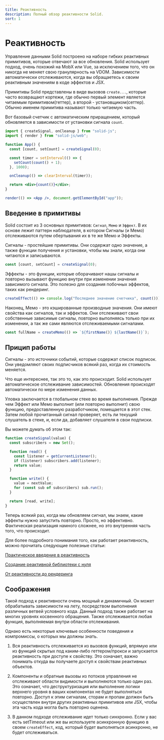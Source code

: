 ```yaml
---
title: Реактивность
description: Полный обзор реактивности Solid.
sort: 1
---
```


# Реактивность

Управление данными Solid построено на наборе гибких реактивных примитивов, которые отвечают за все обновления. Solid использует подход, очень похожий на MobX или Vue, за исключением того, что он никогда не меняет свою гранулярность на VDOM. Зависимости автоматически отслеживаются, когда вы обращаетесь к своим реактивным значениям в коде эффектов и JSX.

Примитивы Solid представлены в виде вызовов `create...`, которые часто возвращают кортежи, где обычно первый элемент является читаемым примитивом(геттер), а второй - установщиком(сеттер). Обычно именем примитива называют только читаемую часть.

Вот базовый счетчик с автоматическим приращением, который обновляется в зависимости от установки сигнала `count`.

```jsx
import { createSignal, onCleanup } from "solid-js";
import { render } from "solid-js/web";

function App() {
  const [count, setCount] = createSignal(0);

  const timer = setInterval(() => {
    setCount(count() + 1);
  }, 1000);

  onCleanup(() => clearInterval(timer));

  return <div>{count()}</div>;
}

render(() => <App />, document.getElementById("app"));
```

## Введение в примитивы

Solid состоит из 3 основных примитивов: `Сигнал`, `Мемо` и `Эффект`. В их основе лежит паттерн наблюдателя, в котором Сигналы (и Мемо) отслеживаются путем обертывания их в те же Мемо и Эффекты.

Сигналы - простейшие примитивы. Они содержат одно значение, а также функции получения и установки, чтобы мы знали, когда они читаются и записываются.

```js
const [count, setCount] = createSignal(0);
```

Эффекты - это функции, которые оборачивают нашы сигналы и повторно вызывают функцию внутри при изменении значения зависимого сигнала. Это полезно для создания побочных эффектов, таких как рендеринг.

```js
createEffect(() => console.log("Последнее значение счетчика", count()));
```

Наконец, Мемо - это кэшированные производные значения. Они имеют свойства как сигналов, так и эффектов. Они отслеживают свои собственные зависимые сигналы, повторно выполняясь только при их изменении, а так же сами являются отслеживаемыми сигналами.

```js
const fullName = createMemo(() => `${firstName()} ${lastName()}`);
```

## Прицип работы

Сигналы - это источники событий, которые содержат список подписок. Они уведомляют своих подписчиков всякий раз, когда их стоимость меняется.

Что еще интереснее, так это то, как это происходит. Solid использует автоматическое отслеживание зависимостей. Обновления происходят автоматически по мере изменения данных.

Уловка заключается в глобальном стеке во время выполнения. Прежде чем Эффект или Мемо выполнит (или повторно выполнит) свою функцию, предоставленную разработчиком, помещается в этот стек. Затем любой прочитанный сигнал проверяет, есть ли текущий слушатель в стеке, и, если да, добавляет слушателя в свои подписки.

Вы можете думать об этом так:

```js
function createSignal(value) {
  const subscribers = new Set();

  function read() {
    const listener = getCurrentListener();
    if (listener) subscribers.add(listener);
    return value;
  }

  function write() {
    value = nextValue;
    for (const sub of subscribers) sub.run();
  }

  return [read, write];
}
```

Теперь всякий раз, когда мы обновляем сигнал, мы знаем, какие эффекты нужно запустить повторно. Просто, но эффективно. Фактическая реализация намного сложнее, но это внутренняя часть того, что происходит.

Для более подробного понимания того, как работает реактивность, можно прочитать следующие полезные статьи:

[Практическое введение в реактивность](https://dev.to/ryansolid/a-hands-on-introduction-to-fine-grained-reactivity-3ndf)

[Создание реактивной библиотеки с нуля](https://dev.to/ryansolid/building-a-reactive-library-from-scratch-1i0p)

[От реактивности до рендеринга](https://indepth.dev/posts/1289/solidjs-reactivity-to-rendering)

## Соображения

Такой подход к реактивности очень мощный и динамичный. Он может обрабатывать зависимости на лету, посредством выполнения различных ветвей условного кода. Данный подход также работает на многих уровнях косвенного обращения. Также отслеживается любая функция, выполняемая внутри области отслеживания.

Однако есть некоторые ключевые особенности поведения и компромиссы, о которых мы должны знать.

1. Вся реактивность отслеживается из вызовов функций, впрямую или из функций скрытых под каким-либо геттером/прокси и запускается реактивность при доступе к свойству. Это означает, важно понимать откуда вы получаете доступ к свойствам реактивных объектов.

2. Компоненты и обратные вызовы из потоков управления не отслеживают области видимости и выполняются только один раз. Это означает, что деструктуризация или выполнение логики верхнего уровня в ваших компонентах не будет выполняться повторно. Доступ к этим сигналам, сторам и пропам должен быть осуществлен внутри других реактивных примитивов или JSX, чтобы эта часть кода могла быть повторно оценена.

3. В данном подходе отслеживание идет только синхронно. Если у вас есть setTimeout или же вы используете асинхронную функцию в своем `createEffect`, код, который будет выполняться асинхронно, не будет отслеживаться.
